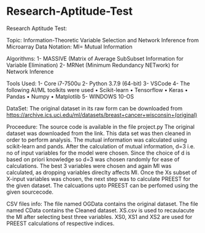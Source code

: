 # Research-Aptitude-Test
Research Aptitude Test:

Topic: Information-Theoretic Variable Selection and Network Inference from Microarray Data
Notation:
MI= Mutual Information

Algorithms: 
1- MASSIVE (Matrix of Average SubSubset Information for Variable Elimination)
2- MRNet (Minimum Redundancy NETwork) for Network Inference

Tools Used:
1- Core i7-7500u
2- Python 3.7.9 (64-bit)
3- VSCode
4- The following AI/ML toolkits were used
•	Scikit-learn
•	Tensorflow
•	Keras
•	Pandas
•	Numpy
•	Matplotlib
5- WINDOWS 10-OS

DataSet:
The original dataset in its raw form can be downloaded from 
https://archive.ics.uci.edu/ml/datasets/breast+cancer+wisconsin+(original)

Proceedure:
The source code is available in the file project.py
The original dataset was downloaded from the link.
This data set was then cleaned in order to perform analysis. 
The mutual information was calculated using scikit-learn and pands.
After the calculation of mutual information, d=3 i.e. no of input variables for the model were chosen.
Since the choice of d is based on priori knowledge so d=3 was chosen randomly for ease of calculations.
The best 3 variables were chosen and again MI was calculated, as dropping variables direclty affects MI.
Once the Xs subset of X-input variables was chosen, the next step was to calculate PREEST for the given dataset.
The calcuations upto PREEST can be perfomed using the given sourcecode.

CSV files info:
The file named OGData contains the original dataset.
The file named CData contains the Cleaned dataset.
XS.csv is used to recaulacute the MI after selecting best three variables.
XS0, XS1 and XS2 are used for PREEST calculations of respective indices.
